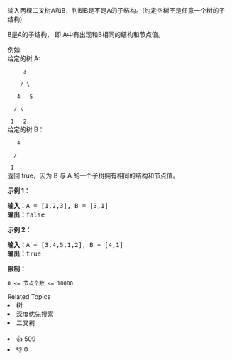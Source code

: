 <p>输入两棵二叉树A和B，判断B是不是A的子结构。(约定空树不是任意一个树的子结构)</p>

<p>B是A的子结构， 即 A中有出现和B相同的结构和节点值。</p>

<p>例如:<br>
给定的树 A:</p>

<p><code>&nbsp; &nbsp; &nbsp;3<br>
&nbsp; &nbsp; / \<br>
&nbsp; &nbsp;4 &nbsp; 5<br>
&nbsp; / \<br>
&nbsp;1 &nbsp; 2</code><br>
给定的树 B：</p>

<p><code>&nbsp; &nbsp;4&nbsp;<br>
&nbsp; /<br>
&nbsp;1</code><br>
返回 true，因为 B 与 A 的一个子树拥有相同的结构和节点值。</p>

<p><strong>示例 1：</strong></p>

<pre><strong>输入：</strong>A = [1,2,3], B = [3,1]
<strong>输出：</strong>false
</pre>

<p><strong>示例 2：</strong></p>

<pre><strong>输入：</strong>A = [3,4,5,1,2], B = [4,1]
<strong>输出：</strong>true</pre>

<p><strong>限制：</strong></p>

<p><code>0 &lt;= 节点个数 &lt;= 10000</code></p>
<div><div>Related Topics</div><div><li>树</li><li>深度优先搜索</li><li>二叉树</li></div></div><br><div><li>👍 509</li><li>👎 0</li></div>